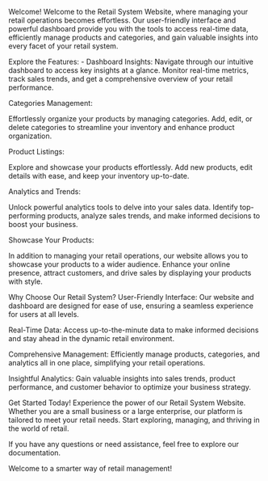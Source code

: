 Welcome!
Welcome to the Retail System Website, where managing your retail operations becomes effortless. Our user-friendly interface and powerful dashboard provide you with the tools to access real-time data, efficiently manage products and categories, and gain valuable insights into every facet of your retail system.

Explore the Features: -
Dashboard Insights: 
Navigate through our intuitive dashboard to access key insights at a glance. Monitor real-time metrics, track sales trends, and get a comprehensive overview of your retail performance.

Categories Management: 

Effortlessly organize your products by managing categories. Add, edit, or delete categories to streamline your inventory and enhance product organization.

Product Listings: 

Explore and showcase your products effortlessly. Add new products, edit details with ease, and keep your inventory up-to-date.

Analytics and Trends: 

Unlock powerful analytics tools to delve into your sales data. Identify top-performing products, analyze sales trends, and make informed decisions to boost your business.

Showcase Your Products: 

In addition to managing your retail operations, our website allows you to showcase your products to a wider audience. Enhance your online presence, attract customers, and drive sales by displaying your products with style.

Why Choose Our Retail System?
User-Friendly Interface: Our website and dashboard are designed for ease of use, ensuring a seamless experience for users at all levels.

Real-Time Data: Access up-to-the-minute data to make informed decisions and stay ahead in the dynamic retail environment.

Comprehensive Management: Efficiently manage products, categories, and analytics all in one place, simplifying your retail operations.

Insightful Analytics: Gain valuable insights into sales trends, product performance, and customer behavior to optimize your business strategy.

Get Started Today!
Experience the power of our Retail System Website. Whether you are a small business or a large enterprise, our platform is tailored to meet your retail needs. Start exploring, managing, and thriving in the world of retail.

If you have any questions or need assistance, feel free to explore our documentation.

Welcome to a smarter way of retail management!
